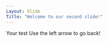```yaml
---
Layout: Slide
Title: "Welcome to our second slide!"
---
```

Your test
Use the left arrow to go back!
